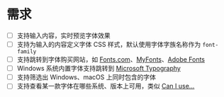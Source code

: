 # 需求

- [ ] 支持输入内容，实时预览字体效果
- [ ] 支持为输入的内容定义字体 CSS 样式，默认使用字体字族名称作为 `font-family`
- [ ] 支持跳转到字体购买网站，如 [Fonts.com](https://www.fonts.com/)、[MyFonts](https://www.myfonts.com/)、[Adobe Fonts](https://fonts.adobe.com/fonts)
- [ ] Windows 系统内置字体支持跳转到 [Microsoft Typography](https://docs.microsoft.com/zh-cn/typography/)
- [ ] 支持筛选出 Windows、macOS 上同时包含的字体
- [ ] 支持查看某一款字体在哪些系统、版本上可用，类似 [Can I use...](https://caniuse.com/)
